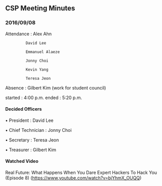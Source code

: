 ## CSP Meeting Minutes 

### 2016/09/08

Attendance : Alex Ahn

             David Lee

             Emmanuel Alaeze

             Jonny Choi

             Kevin Yang

             Teresa Jeon

Absence :    Gilbert Kim (work for student council)

started : 4:00 p.m.
ended : 5:20 p.m.

#### Decided Officers 

• President : David Lee

• Chief Technician : Jonny Choi

• Secretary : Teresa Jeon

• Treasurer : Gilbert Kim

#### Watched Video

Real Future: What Happens When You Dare Expert Hackers To Hack You (Episode 8) (https://www.youtube.com/watch?v=bjYhmX_OUQQ)
 
             

